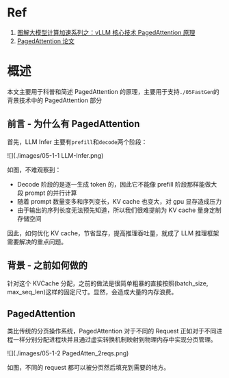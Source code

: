 # Ref
1. [图解大模型计算加速系列之：vLLM 核心技术 PagedAttention 原理](https://zhuanlan.zhihu.com/p/691038809)
2. [PagedAttention 论文](https://arxiv.org/pdf/2309.06180)

# 概述

本文主要用于科普和简述 PagedAttention 的原理，主要用于支持`./05FastGen`的背景技术中的 PagedAttention 部分

## 前言 - 为什么有 PagedAttention

首先，LLM Infer 主要有`prefill`和`decode`两个阶段：

![](./images/05-1-1 LLM-Infer.png)


如图，不难观察到：

- Decode 阶段的是逐一生成 token 的，因此它不能像 prefill 阶段那样能做大段 prompt 的并行计算
- 随着 prompt 数量变多和序列变长，KV cache 也变大，对 gpu 显存造成压力
- 由于输出的序列长度无法预先知道，所以我们很难提前为 KV cache 量身定制存储空间

因此，如何优化 KV cache，节省显存，提高推理吞吐量，就成了 LLM 推理框架需要解决的重点问题。

## 背景 - 之前如何做的

针对这个 KVCache 分配，之前的做法是很简单粗暴的直接按照(batch_size, max_seq_len)这样的固定尺寸。显然，会造成大量的内存浪费。



## PagedAttention

类比传统的分页操作系统，PagedAttention 对于不同的 Request 正如对于不同进程一样分别分配进程块并且通过虚实转换机制映射到物理内存中实现分页管理。

![](./images/05-1-2 PagedAtten_2reqs.png)

如图，不同的 request 都可以被分页然后填充到需要的地方。

